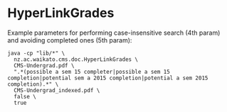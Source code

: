 HyperLinkGrades
===============

Example parameters for performing case-insensitive search (4th param) and
avoiding completed ones (5th param):

```
java -cp "lib/*" \
  nz.ac.waikato.cms.doc.HyperLinkGrades \ 
  CMS-Undergrad.pdf \
  ".*(possible a sem 15 completer|possible a sem 15 completion|potential sem a 2015 completion|potential a sem 2015 completion).*" \
  CMS-Undergrad_indexed.pdf \
  false \
  true
```
